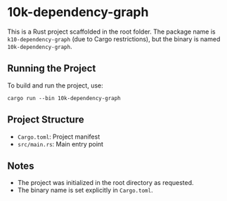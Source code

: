 # 10k-dependency-graph

This is a Rust project scaffolded in the root folder. The package name is `k10-dependency-graph` (due to Cargo restrictions), but the binary is named `10k-dependency-graph`.

## Running the Project

To build and run the project, use:

```
cargo run --bin 10k-dependency-graph
```

## Project Structure
- `Cargo.toml`: Project manifest
- `src/main.rs`: Main entry point

## Notes
- The project was initialized in the root directory as requested.
- The binary name is set explicitly in `Cargo.toml`.
